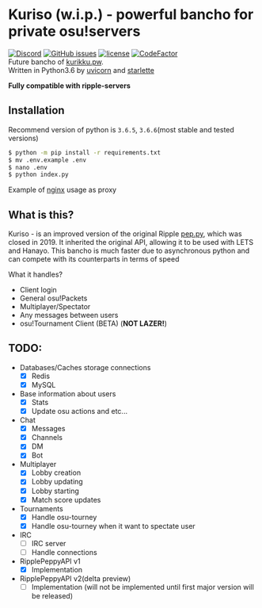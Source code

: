 Kuriso (w.i.p.) - powerful bancho for private osu!servers
===
[![Discord](https://discordapp.com/api/guilds/511199892031668245/widget.png?style=shield)](https://discord.gg/5uA3c76)
[![GitHub issues](https://img.shields.io/github/issues/osukurikku/kuriso.svg)](https://github.com/osukurikku/kuriso/issues)
[![license](https://img.shields.io/github/license/osukurikku/kuriso.svg)](https://github.com/osukurikku/kuriso/blob/master/LICENSE)
[![CodeFactor](https://www.codefactor.io/repository/github/osukurikku/kuriso/badge)](https://www.codefactor.io/repository/github/osukurikku/kuriso)\
Future bancho of [kurikku.pw](https://kurikku.pw).\
Written in Python3.6 by [uvicorn](https://github.com/encode/uvicorn) and [starlette](https://github.com/encode/starlette)

**Fully compatible with ripple-servers**

Installation
---
Recommend version of python is `3.6.5`, `3.6.6`(most stable and tested versions)
```bash
$ python -m pip install -r requirements.txt
$ mv .env.example .env
$ nano .env
$ python index.py
```

Example of [nginx](https://github.com/osukurikku/kuriso/blob/master/ext/nginx_server.conf) usage as proxy

What is this?
---
Kuriso - is an improved version of the original Ripple [pep.py](https://github.com/osuripple/pep.py), which was closed in 2019. It inherited the original API, allowing it to be used with LETS and Hanayo. This bancho is much faster due to asynchronous python and can compete with its counterparts in terms of speed

What it handles?
- Client login
- General osu!Packets
- Multiplayer/Spectator
- Any messages between users
- osu!Tournament Client (BETA) (**NOT LAZER!**)

TODO:
---
- Databases/Caches storage connections
    * [x] Redis
    * [x] MySQL
- Base information about users
    * [x] Stats
    * [x] Update osu actions and etc...
- Chat
    * [x] Messages
    * [x] Channels
    * [x] DM
    * [x] Bot
- Multiplayer
    * [x] Lobby creation
    * [x] Lobby updating
    * [x] Lobby starting
    * [x] Match score updates
- Tournaments
    * [x] Handle osu-tourney
    * [x] Handle osu-tourney when it want to spectate user
- IRC
    * [ ] IRC server
    * [ ] Handle connections
- RipplePeppyAPI v1
    * [x] Implementation
- RipplePeppyAPI v2(delta preview)
    * [ ] Implementation (will not be implemented until first major version will be released)
